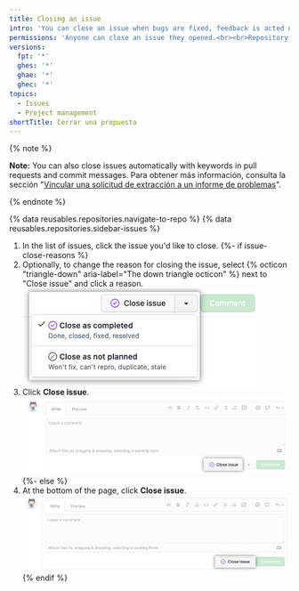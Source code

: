 ```yaml
---
title: Closing an issue
intro: 'You can close an issue when bugs are fixed, feedback is acted on, or to show that work is not planned.'
permissions: 'Anyone can close an issue they opened.<br><br>Repository owners, collaborators on repositories owned by a personal account, and people with triage permissions or greater on repositories owned by an organization can close issues opened by others. {% data reusables.enterprise-accounts.emu-permission-repo %}'
versions:
  fpt: '*'
  ghes: '*'
  ghae: '*'
  ghec: '*'
topics:
  - Issues
  - Project management
shortTitle: Cerrar una propuesta
---
```


{% note %}

**Note:** You can also close issues automatically with keywords in pull requests and commit messages. Para obtener más información, consulta la sección "[Vincular una solicitud de extracción a un informe de problemas](/issues/tracking-your-work-with-issues/linking-a-pull-request-to-an-issue#linking-a-pull-request-to-an-issue-using-a-keyword#linking-a-pull-request-to-an-issue-using-a-keyword)".

{% endnote %}

{% data reusables.repositories.navigate-to-repo %}
{% data reusables.repositories.sidebar-issues %}
1. In the list of issues, click the issue you'd like to close.
{%- if issue-close-reasons %}
1. Optionally, to change the reason for closing the issue, select {% octicon "triangle-down" aria-label="The down triangle octicon" %} next to "Close issue" and click a reason. ![Screenshot showing dropdown menu containing issue close reasons](/assets/images/help/issues/close-issue-select-reason.png)
2. Click **Close issue**. ![Screenshot showing "close issue" button](/assets/images/help/issues/close-issue-with-reason.png)
{%- else %}
1. At the bottom of the page, click **Close issue**. ![Screenshot showing "close issue" button](/assets/images/help/issues/close-issue.png)
{% endif %}
